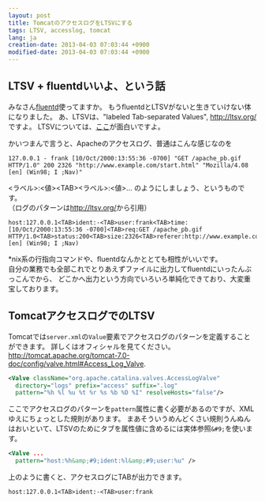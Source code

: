 ```yaml
---
layout: post
title: TomcatのアクセスログをLTSVにする
tags: LTSV, accesslog, tomcat
lang: ja
creation-date: 2013-04-03 07:03:44 +0900
modified-date: 2013-04-03 07:03:44 +0900
---
```

## LTSV + fluentdいいよ、という話

みなさん[fluentd](http://fluentd.org/)使ってますか。
もうfluentdとLTSVがないと生きていけない体になりました。
あ、LTSVは、"labeled Tab-separated Values", <http://ltsv.org/>ですよ。
LTSVについては、[ここ](http://d.hatena.ne.jp/naoya/20130207)が面白いですよ。

かいつまんで言うと、Apacheのアクセスログ、普通はこんな感じなのを

    127.0.0.1 - frank [10/Oct/2000:13:55:36 -0700] "GET /apache_pb.gif HTTP/1.0" 200 2326 "http://www.example.com/start.html" "Mozilla/4.08 [en] (Win98; I ;Nav)"

\<ラベル>:\<値>\<TAB>\<ラベル>:\<値>... のようにしましょう、というものです。  
（ログのパターンは<http://ltsv.org/>から引用）

    host:127.0.0.1<TAB>ident:-<TAB>user:frank<TAB>time:[10/Oct/2000:13:55:36 -0700]<TAB>req:GET /apache_pb.gif HTTP/1.0<TAB>status:200<TAB>size:2326<TAB>referer:http://www.example.com/start.html<TAB>ua:Mozilla/4.08 [en] (Win98; I ;Nav)

\*nix系の行指向コマンドや、fluentdなんかととても相性がいいです。  
自分の業務でも全部これでとりあえずファイルに出力してfluentdにいったんぶっこんでから、
どこかへ出力という方向でいろいろ単純化できており、大変重宝しております。


## TomcatアクセスログでのLTSV

Tomcatでは`server.xml`の`Value`要素でアクセスログのパターンを定義することができます。
詳しくはオフィシャルを見てください。<http://tomcat.apache.org/tomcat-7.0-doc/config/valve.html#Access_Log_Valve>.

```xml
<Valve className="org.apache.catalina.valves.AccessLogValve"
  directory="logs" prefix="access" suffix=".log"
  pattern="%h %l %u %t %r %s %b %D %I" resolveHosts="false"/>
```

ここでアクセスログのパターンを`pattern`属性に書く必要があるのですが、XMLゆえにちょっとした規則があります。
まあそういうめんどくさい規則うんぬんはおいといて、LTSVのためにタブを属性値に含めるには実体参照`&#9;`を使います。

```xml
<Valve ...
  pattern="host:%h&amp;#9;ident:%l&amp;#9;user:%u" />
```

上のように書くと、アクセスログにTABが出力できます。

    host:127.0.0.1<TAB>ident:-<TAB>user:frank
